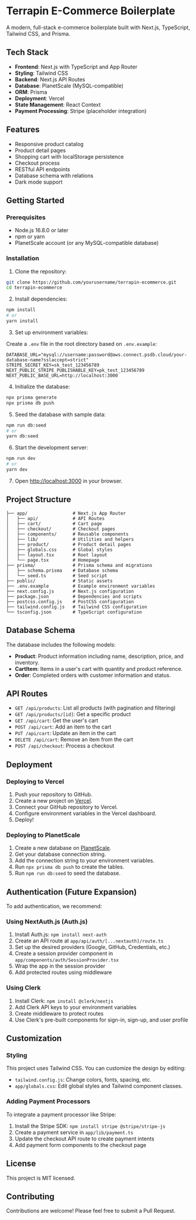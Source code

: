 # Terrapin E-Commerce Boilerplate

A modern, full-stack e-commerce boilerplate built with Next.js, TypeScript, Tailwind CSS, and Prisma.

## Tech Stack

- **Frontend**: Next.js with TypeScript and App Router
- **Styling**: Tailwind CSS
- **Backend**: Next.js API Routes
- **Database**: PlanetScale (MySQL-compatible)
- **ORM**: Prisma
- **Deployment**: Vercel
- **State Management**: React Context
- **Payment Processing**: Stripe (placeholder integration)

## Features

- Responsive product catalog
- Product detail pages
- Shopping cart with localStorage persistence
- Checkout process
- RESTful API endpoints
- Database schema with relations
- Dark mode support

## Getting Started

### Prerequisites

- Node.js 16.8.0 or later
- npm or yarn
- PlanetScale account (or any MySQL-compatible database)

### Installation

1. Clone the repository:

```bash
git clone https://github.com/yourusername/terrapin-ecommerce.git
cd terrapin-ecommerce
```

2. Install dependencies:

```bash
npm install
# or
yarn install
```

3. Set up environment variables:

Create a `.env` file in the root directory based on `.env.example`:

```
DATABASE_URL="mysql://username:password@aws.connect.psdb.cloud/your-database-name?sslaccept=strict"
STRIPE_SECRET_KEY=sk_test_123456789
NEXT_PUBLIC_STRIPE_PUBLISHABLE_KEY=pk_test_123456789
NEXT_PUBLIC_BASE_URL=http://localhost:3000
```

4. Initialize the database:

```bash
npx prisma generate
npx prisma db push
```

5. Seed the database with sample data:

```bash
npm run db:seed
# or
yarn db:seed
```

6. Start the development server:

```bash
npm run dev
# or
yarn dev
```

7. Open [http://localhost:3000](http://localhost:3000) in your browser.

## Project Structure

```
├── app/                 # Next.js App Router
│   ├── api/             # API Routes
│   ├── cart/            # Cart page
│   ├── checkout/        # Checkout pages
│   ├── components/      # Reusable components
│   ├── lib/             # Utilities and helpers
│   ├── product/         # Product detail pages
│   ├── globals.css      # Global styles
│   ├── layout.tsx       # Root layout
│   └── page.tsx         # Homepage
├── prisma/              # Prisma schema and migrations
│   ├── schema.prisma    # Database schema
│   └── seed.ts          # Seed script
├── public/              # Static assets
├── .env.example         # Example environment variables
├── next.config.js       # Next.js configuration
├── package.json         # Dependencies and scripts
├── postcss.config.js    # PostCSS configuration
├── tailwind.config.js   # Tailwind CSS configuration
└── tsconfig.json        # TypeScript configuration
```

## Database Schema

The database includes the following models:

- **Product**: Product information including name, description, price, and inventory.
- **CartItem**: Items in a user's cart with quantity and product reference.
- **Order**: Completed orders with customer information and status.

## API Routes

- `GET /api/products`: List all products (with pagination and filtering)
- `GET /api/products/[id]`: Get a specific product
- `GET /api/cart`: Get the user's cart
- `POST /api/cart`: Add an item to the cart
- `PUT /api/cart`: Update an item in the cart
- `DELETE /api/cart`: Remove an item from the cart
- `POST /api/checkout`: Process a checkout

## Deployment

### Deploying to Vercel

1. Push your repository to GitHub.
2. Create a new project on [Vercel](https://vercel.com).
3. Connect your GitHub repository to Vercel.
4. Configure environment variables in the Vercel dashboard.
5. Deploy!

### Deploying to PlanetScale

1. Create a new database on [PlanetScale](https://planetscale.com).
2. Get your database connection string.
3. Add the connection string to your environment variables.
4. Run `npx prisma db push` to create the tables.
5. Run `npm run db:seed` to seed the database.

## Authentication (Future Expansion)

To add authentication, we recommend:

### Using NextAuth.js (Auth.js)

1. Install Auth.js: `npm install next-auth`
2. Create an API route at `app/api/auth/[...nextauth]/route.ts`
3. Set up the desired providers (Google, GitHub, Credentials, etc.)
4. Create a session provider component in `app/components/auth/SessionProvider.tsx`
5. Wrap the app in the session provider
6. Add protected routes using middleware

### Using Clerk

1. Install Clerk: `npm install @clerk/nextjs`
2. Add Clerk API keys to your environment variables
3. Create middleware to protect routes
4. Use Clerk's pre-built components for sign-in, sign-up, and user profile

## Customization

### Styling

This project uses Tailwind CSS. You can customize the design by editing:

- `tailwind.config.js`: Change colors, fonts, spacing, etc.
- `app/globals.css`: Edit global styles and Tailwind component classes.

### Adding Payment Processors

To integrate a payment processor like Stripe:

1. Install the Stripe SDK: `npm install stripe @stripe/stripe-js`
2. Create a payment service in `app/lib/payment.ts`
3. Update the checkout API route to create payment intents
4. Add payment form components to the checkout page

## License

This project is MIT licensed.

## Contributing

Contributions are welcome! Please feel free to submit a Pull Request.